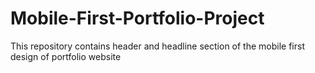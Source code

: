 # Mobile-First-Portfolio-Project
This repository contains header and headline section of the mobile first design of portfolio website
